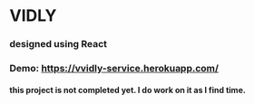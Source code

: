 # VIDLY 

### designed using React

### Demo: https://vvidly-service.herokuapp.com/

#### this project is not completed yet. I do work on it as I find time.
